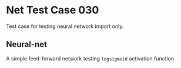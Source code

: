 # Net Test Case 030

Test case for testing neural network import only.

## Neural-net

A simple feed-forward network testing `logsigmoid` activation function.
